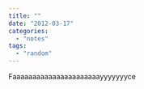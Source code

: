 ```yaml
---
title: ""
date: "2012-03-17"
categories: 
  - "notes"
tags: 
  - "random"
---
```


Faaaaaaaaaaaaaaaaaaaaaayyyyyyyce
